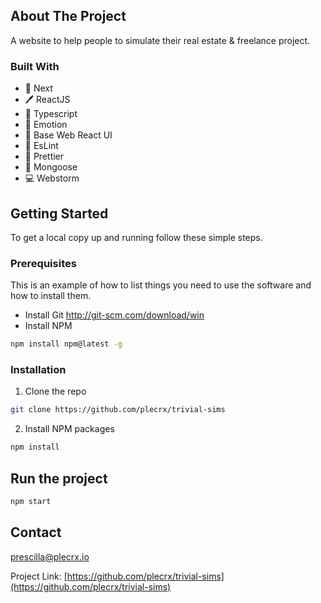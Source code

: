 ## About The Project

A website to help people to simulate their real estate & freelance project.

### Built With

* 🐙 Next
* 🖊️ ReactJS
* 🐙 Typescript
* 🐙 Emotion
* 🐙 Base Web React UI
* 🐙 EsLint
* 🐙 Prettier
* 🐙 Mongoose
* 💻 Webstorm

<!-- GETTING STARTED -->
## Getting Started

To get a local copy up and running follow these simple steps.

### Prerequisites

This is an example of how to list things you need to use the software and how to install them.
* Install Git
http://git-scm.com/download/win
* Install NPM
```sh
npm install npm@latest -g
```

### Installation
 
1. Clone the repo
```sh
git clone https://github.com/plecrx/trivial-sims
```
2. Install NPM packages 
```sh
npm install
```

## Run the project
```sh
npm start
```

<!-- CONTACT -->
## Contact

prescilla@plecrx.io

Project Link: [https://github.com/plecrx/trivial-sims](https://github.com/plecrx/trivial-sims)
